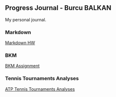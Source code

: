 ## Progress Journal - Burcu BALKAN
My personal journal.

### Markdown
[Markdown HW](https://github.com/pjournal/mef03-balkanburcu/Rmarkdown_hw.html)

### BKM
[BKM Assignment](https://pjournal.github.io/mef03-balkanburcu/BKM.html)

### Tennis Tournaments Analyses
[ATP Tennis Tournaments Analyses](https://pjournal.github.io/mef03-balkanburcu/ATP_tennis.html)
